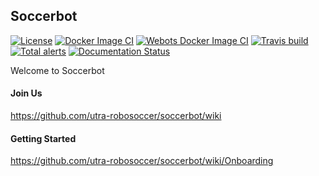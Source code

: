 ## Soccerbot

[![License](https://img.shields.io/badge/License-BSD%203--Clause-blue.svg)](https://opensource.org/licenses/BSD-3-Clause)
[![Docker Image CI](https://github.com/utra-robosoccer/soccerbot/actions/workflows/docker-image.yml/badge.svg)](https://github.com/utra-robosoccer/soccerbot/actions/workflows/docker-image.yml)
[![Webots Docker Image CI](https://github.com/utra-robosoccer/soccerbot/actions/workflows/webots-docker-image.yml/badge.svg)](https://github.com/utra-robosoccer/soccerbot/actions/workflows/webots-docker-image.yml)
[![Travis build](https://travis-ci.org/utra-robosoccer/soccerbot.svg?branch=master)](https://travis-ci.org/utra-robosoccer/soccerbot)
[![Total alerts](https://img.shields.io/lgtm/alerts/g/utra-robosoccer/soccerbot.svg?logo=lgtm&logoWidth=18)](https://lgtm.com/projects/g/utra-robosoccer/soccerbot/alerts/)
[![Documentation Status](https://readthedocs.org/projects/soccerbot/badge/?version=latest)](https://soccerbot.readthedocs.io/en/latest/?badge=latest)

Welcome to Soccerbot

#### Join Us
https://github.com/utra-robosoccer/soccerbot/wiki

#### Getting Started
https://github.com/utra-robosoccer/soccerbot/wiki/Onboarding
